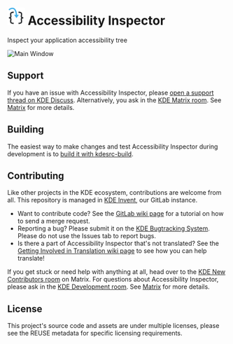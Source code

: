 # <img src="org.kde.accessibilityinspector.svg" width="40"/> Accessibility Inspector

Inspect your application accessibility tree

![Main Window](https://cdn.kde.org/screenshots/accessibility-inspector/properties.png)

## Support

If you have an issue with Accessibility Inspector, please [open a support thread on KDE Discuss](https://discuss.kde.org). Alternatively, you ask in the [KDE Matrix room](https://go.kde.org/matrix/#/#kde:kde.org). See [Matrix](https://community.kde.org/Matrix) for more details.

## Building

The easiest way to make changes and test Accessibility Inspector during development is to [build it with kdesrc-build](https://community.kde.org/Get_Involved/development/Build_software_with_kdesrc-build).

## Contributing

Like other projects in the KDE ecosystem, contributions are welcome from all. This repository is managed in [KDE Invent](https://invent.kde.org/accessibility/accessibility-inspector), our GitLab instance.

* Want to contribute code? See the [GitLab wiki page](https://community.kde.org/Infrastructure/GitLab) for a tutorial on how to send a merge request.
* Reporting a bug? Please submit it on the [KDE Bugtracking System](https://bugs.kde.org/enter_bug.cgi?format=guided&product=Accessibility%20Inspector). Please do not use the Issues
  tab to report bugs.
* Is there a part of Accessibility Inspector that's not translated? See the [Getting Involved in Translation wiki page](https://community.kde.org/Get_Involved/translation) to see how
  you can help translate!

If you get stuck or need help with anything at all, head over to the [KDE New Contributors room](https://go.kde.org/matrix/#/#kde-welcome:kde.org) on Matrix. For questions about Accessibility Inspector, please ask in the [KDE Development room](https://go.kde.org/matrix/#/#kde-devel:kde.org). See [Matrix](https://community.kde.org/Matrix) for more details.

## License

This project's source code and assets are under multiple licenses, please see the REUSE metadata for specific licensing requirements.